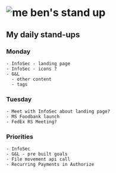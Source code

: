# ![me](https://avatars2.githubusercontent.com/u/5232044?s=50&v=4) ben's stand up

## My daily stand-ups

### Monday

    - InfoSec - landing page
    - InfoSec - icons ?
    - G&L 
      - other content
      - tags

### Tuesday

    - Meet with InfoSec about landing page?
    - MS Foodbank launch
    - FedEx RS Meeting?

### Priorities 
   
    - InfoSec
    - G&L - pre built goals
    - File movement api call
    - Recurring Payments in Authorize
